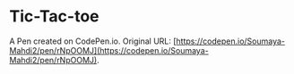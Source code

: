 # Tic-Tac-toe

A Pen created on CodePen.io. Original URL: [https://codepen.io/Soumaya-Mahdi2/pen/rNpOOMJ](https://codepen.io/Soumaya-Mahdi2/pen/rNpOOMJ).


